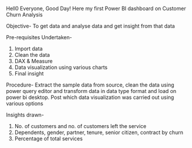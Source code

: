Hell0 Everyone,
Good Day!
Here my first Power BI dashboard on Customer Churn Analysis

Objective-
To get data and analyse data and get insight from that data

Pre-requisites Undertaken-
1. Import data
2. Clean the data
3. DAX & Measure
4. Data visualization using various charts
5. Final insight

Procedure-
Extract the sample data from source, clean the data using power query editor and transform data in data type format and load on power bi desktop. Post which data visualization was carried out using various options

Insights drawn-
1. No. of customers and no. of customers left the service 
2. Dependents, gender, partner, tenure, senior citizen, contract by churn
3. Percentage of total services 
